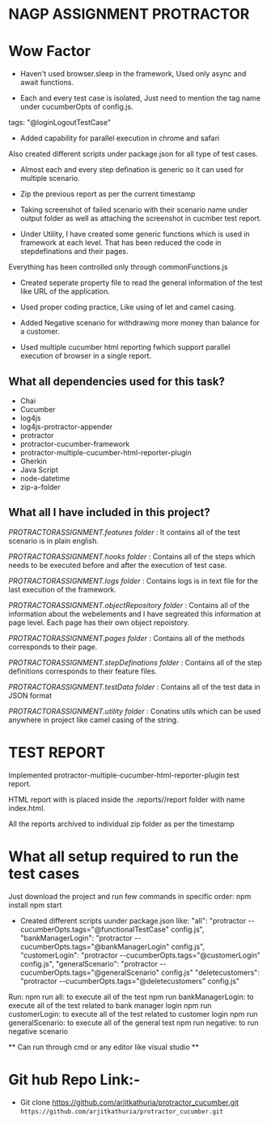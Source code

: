# NAGP ASSIGNMENT PROTRACTOR

# Wow Factor

* Haven't used browser.sleep in the framework, Used only async and await functions.

* Each and every test case is isolated, Just need to mention the tag name under cucumberOpts of config.js. 

tags: "@loginLogoutTestCase"

* Added capability for parallel execution in chrome and safari 

Also created different scripts under package.json for all type of test cases.

* Almost each and every step defination is generic so it can used for multiple scenario.

* Zip the previous report as per the current timestamp

* Taking screenshot of failed scenario with their scenario name under output folder as well as attaching the screenshot in cucmber test report.

* Under Utility, I have created some generic functions which is used in framework at each level. That has been reduced the code in stepdefinations and their pages.

Everything has been controlled only through commonFunctions.js

* Created seperate property file to read the general information of the test like URL of the application.

* Used proper coding practice, Like using of let and camel casing.

* Added Negative scenario for withdrawing more money than balance for a customer.

* Used multiple cucumber html reporting fwhich support parallel execution of browser in a single report.

**What all dependencies used for this task?**
-----
 * Chai
 * Cucumber
 * log4js
 * log4js-protractor-appender
 * protractor
 * protractor-cucumber-framework
 * protractor-multiple-cucumber-html-reporter-plugin
 * Gherkin
 * Java Script
 * node-datetime
 * zip-a-folder
 

**What all I have included in this project?**
----
*PROTRACTORASSIGNMENT.features folder* : It contains all of the test scenario is in plain english.

*PROTRACTORASSIGNMENT.hooks folder* : Contains all of the steps which needs to be executed before and after the execution of test case.

*PROTRACTORASSIGNMENT.logs folder* : Contains logs is in text file for the last execution of the framework.

*PROTRACTORASSIGNMENT.objectRepository folder* : Contains all of the information about the webelements and I have segreated this information at page level. Each page has their own object repoistory.

*PROTRACTORASSIGNMENT.pages folder* : Contains all of the methods corresponds to their page.

*PROTRACTORASSIGNMENT.stepDefinations folder* : Contains all of the step definitions corresponds to their feature files.

*PROTRACTORASSIGNMENT.testData folder* : Contains all of the test data in JSON format

*PROTRACTORASSIGNMENT.utility folder* : Conatins utils which can be used anywhere in project like camel casing of the string.

# TEST REPORT

Implemented protractor-multiple-cucumber-html-reporter-plugin test report.

HTML report with is placed inside the .reports//report folder with name index.html.

All the reports archived to individual zip folder as per the timestamp


# What all setup required to run the test cases

Just download the project and run few commands in specific order:
npm install
npm start

* Created different scripts uunder package.json like:
    "all": "protractor --cucumberOpts.tags=\"@functionalTestCase\" config.js",
    "bankManagerLogin": "protractor --cucumberOpts.tags=\"@bankManagerLogin\" config.js",
    "customerLogin": "protractor --cucumberOpts.tags=\"@customerLogin\" config.js",
    "generalScenario": "protractor --cucumberOpts.tags=\"@generalScenario\" config.js"
    "deletecustomers": "protractor --cucumberOpts.tags=\"@deletecustomers\" config.js"

Run:
npm run all: to execute all of the test
npm run bankManagerLogin: to execute all of the test related to bank manager login
npm run customerLogin: to execute all of the test related to customer login
npm run generalScenario: to execute all of the general test
npm run negative: to run negative scenario

** Can run through cmd or any editor like visual studio **

# Git hub Repo Link:-
* Git clone https://github.com/arjitkathuria/protractor_cucumber.git
`https://github.com/arjitkathuria/protractor_cucumber.git`